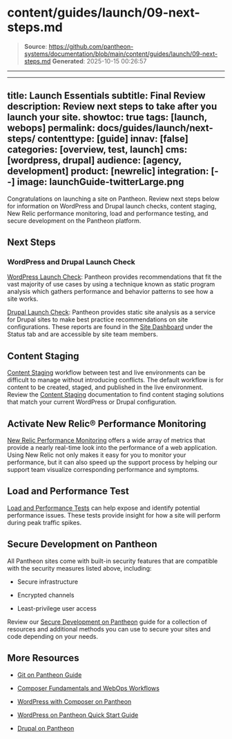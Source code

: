 # content/guides/launch/09-next-steps.md

> **Source**: https://github.com/pantheon-systems/documentation/blob/main/content/guides/launch/09-next-steps.md
> **Generated**: 2025-10-15 00:26:57

---

---
title: Launch Essentials
subtitle: Final Review
description: Review next steps to take after you launch your site.
showtoc: true
tags: [launch, webops]
permalink: docs/guides/launch/next-steps/
contenttype: [guide]
innav: [false]
categories: [overview, test, launch]
cms: [wordpress, drupal]
audience: [agency, development]
product: [newrelic]
integration: [--]
image: launchGuide-twitterLarge.png
---

Congratulations on launching a site on Pantheon. Review next steps below for information on WordPress and Drupal launch checks, content staging, New Relic performance monitoring, load and performance testing, and secure development on the Pantheon platform.

## Next Steps

### WordPress and Drupal Launch Check

[WordPress Launch Check](/guides/wordpress-pantheon/wordpress-launch-check):
Pantheon provides recommendations that fit the vast majority of use cases by using a technique known as static program analysis which gathers performance and behavior patterns to see how a site works.

[Drupal Launch Check](/drupal-launch-check/): Pantheon provides static site analysis as a service for Drupal sites to make best practice recommendations on site configurations. These reports are found in the [Site Dashboard](/guides/account-mgmt/workspace-sites-teams/sites#site-dashboard) under the Status tab and are accessible by site team members.

## Content Staging

[Content Staging](/content-staging) workflow between test and live environments can be difficult to manage without introducing conflicts. The default workflow is for content to be created, staged, and published in the live environment. Review the [Content Staging](/content-staging) documentation to find content staging solutions that match your current WordPress or Drupal configuration.  

## Activate New Relic&reg; Performance Monitoring

[New Relic Performance Monitoring](/guides/new-relic/activate-new-relic#activate-new-relic-performance-monitoring) offers a wide array of metrics that provide a nearly real-time look into the performance of a web application. Using New Relic not only makes it easy for you to monitor your performance, but it can also speed up the support process by helping our support team visualize corresponding performance and symptoms.

## Load and Performance Test

[Load and Performance Tests](/load-and-performance-testing/) can help expose and identify potential performance issues. These tests provide insight for how a site will perform during peak traffic spikes.

## Secure Development on Pantheon

All Pantheon sites come with built-in security features that are compatible with the security measures listed above, including:

  - Secure infrastructure

  - Encrypted channels

  - Least-privilege user access

Review our [Secure Development on Pantheon](/guides/secure-development) guide for a collection of resources and additional methods you can use to secure your sites and code depending on your needs.
 
## More Resources

- [Git on Pantheon Guide](/guides/git)

- [Composer Fundamentals and WebOps Workflows](/guides/composer)

- [WordPress with Composer on Pantheon](/guides/wordpress-composer)

- [WordPress on Pantheon Quick Start Guide](/guides/wordpress-pantheon/)

- [Drupal on Pantheon](/drupal)